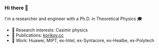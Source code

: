 ### Hi there 👋

I'm a researcher and engineer with a Ph.D. in Theoretical Physics 🎓

- 🔬 Research interests: Casimir physics
- 📝 Publications: [korikov.cc](https://korikov.cc)
- 💼 Work: Huawei, MIPT, ex-Intel, ex-Syntacore, ex-Healbe, ex-Polytech
